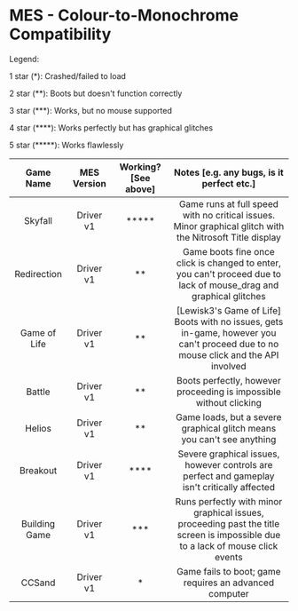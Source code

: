 # MES - Colour-to-Monochrome Compatibility

Legend:

1 star (*): Crashed/failed to load

2 star (**): Boots but doesn't function correctly

3 star (***): Works, but no mouse supported

4 star (****): Works perfectly but has graphical glitches

5 star (*****): Works flawlessly

 |Game Name|MES Version|Working? [See above]|Notes [e.g. any bugs, is it perfect etc.]|
 |:-------:|:---------:|:------------------:|:---------------------------------------:|
|Skyfall|Driver v1|*****|Game runs at full speed with no critical issues. Minor graphical glitch with the Nitrosoft Title display|
|Redirection|Driver v1|**|Game boots fine once click is changed to enter, you can't proceed due to lack of mouse_drag and graphical glitches|
|Game of Life|Driver v1|**|[Lewisk3's Game of Life] Boots with no issues, gets in-game, however you can't proceed due to no mouse click and the API involved|
|Battle|Driver v1|**|Boots perfectly, however proceeding is impossible without clicking|
|Helios|Driver v1|**|Game loads, but a severe graphical glitch means you can't see anything|
|Breakout|Driver v1|****|Severe graphical issues, however controls are perfect and gameplay isn't critically affected|
|Building Game|Driver v1|***|Runs perfectly with minor graphical issues, proceeding past the title screen is impossible due to a lack of mouse click events|
|CCSand|Driver v1|*|Game fails to boot; game requires an advanced computer|

